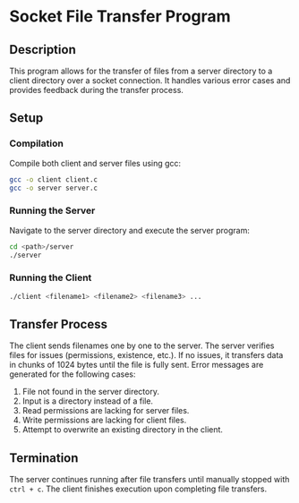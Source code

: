 # Socket File Transfer Program

## Description

This program allows for the transfer of files from a server directory to a client directory over a socket connection. It handles various error cases and provides feedback during the transfer process.

## Setup

### Compilation

Compile both client and server files using gcc:

```bash
gcc -o client client.c
gcc -o server server.c
```

### Running the Server

Navigate to the server directory and execute the server program:

```bash
cd <path>/server
./server
```

### Running the Client

```bash
./client <filename1> <filename2> <filename3> ...
```

## Transfer Process

The client sends filenames one by one to the server. The server verifies files for issues (permissions, existence, etc.). If no issues, it transfers data in chunks of 1024 bytes until the file is fully sent. Error messages are generated for the following cases:

1. File not found in the server directory.
2. Input is a directory instead of a file.
3. Read permissions are lacking for server files.
4. Write permissions are lacking for client files.
5. Attempt to overwrite an existing directory in the client.

## Termination

The server continues running after file transfers until manually stopped with `ctrl + c`. The client finishes execution upon completing file transfers.
